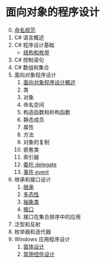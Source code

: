 # 面向对象的程序设计
0. [命名规范](/ProjectDocs/cs/Back-end-Development/Csharp-OOP/NameRules.md)
1. C# 语言概述
2. C# 程序设计基础
    - [结构和枚举](/ProjectDocs/cs/Back-end-Development/Csharp-OOP/2-5-Struct-Enum.md)
3. C# 控制语句
4. C# 数组和集合
5. 面向对象程序设计
    1. [面向对象程序设计概述](/ProjectDocs/cs/Back-end-Development/Csharp-OOP/5-1-introduction.md)
    2. 类
    3. 对象
    4. 命名空间
    5. 构造函数和析构函数
    6. 静态成员
    7. 属性
    8. 方法
    9. 对象的复制
    10. 嵌套类
    11. 索引器
    12. [委托 delegate](/ProjectDocs/cs/Back-end-Development/Csharp-OOP/5-12-delegate.md)
    13. [事件 event](/ProjectDocs/cs/Back-end-Development/Csharp-OOP/5-13-event.md)
6. 继承和接口设计
    1. [继承](/ProjectDocs/cs/Back-end-Development/Csharp-OOP/6-1-Inheritance.md)
    2. [多态性](/ProjectDocs/cs/Back-end-Development/Csharp-OOP/6-2-Polymorphism.md)
    3. [抽象类](/ProjectDocs/cs/Back-end-Development/Csharp-OOP/6-3-Abstract.md)
    4. [接口](/ProjectDocs/cs/Back-end-Development/Csharp-OOP/6-4-Connector.md)
    5. 接口在集合排序中的应用
7. 泛型和反射
8. 枚举器和迭代器
9. Windows 应用程序设计
    1. [窗体设计](/ProjectDocs/cs/Back-end-Development/Csharp-OOP/9-1-Windows-Form-Design.md)
    2. [常用控件设计](/ProjectDocs/cs/Back-end-Development/Csharp-OOP/9-2-Control-design.md)

